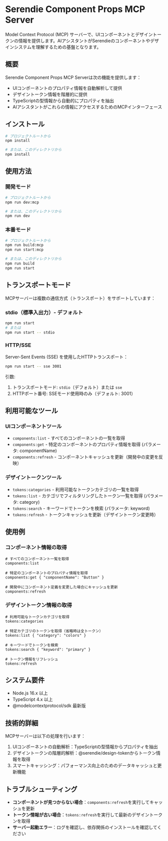 # Serendie Component Props MCP Server

Model Context Protocol (MCP) サーバーで、UIコンポーネントとデザイントークンの情報を提供します。AIアシスタントがSerendieのコンポーネントやデザインシステムを理解するための基盤となります。

## 概要

Serendie Component Props MCP Serverは次の機能を提供します：

- UIコンポーネントのプロパティ情報を自動解析して提供
- デザイントークン情報を階層的に提供
- TypeScriptの型情報から自動的にプロパティを抽出
- AIアシスタントがこれらの情報にアクセスするためのMCPインターフェース

## インストール

```bash
# プロジェクトルートから
npm install

# または、このディレクトリから
npm install
```

## 使用方法

### 開発モード

```bash
# プロジェクトルートから
npm run dev:mcp

# または、このディレクトリから
npm run dev
```

### 本番モード

```bash
# プロジェクトルートから
npm run build:mcp
npm run start:mcp

# または、このディレクトリから
npm run build
npm run start
```

## トランスポートモード

MCPサーバーは複数の通信方式（トランスポート）をサポートしています：

### stdio（標準入出力）- デフォルト

```bash
npm run start
# または
npm run start -- stdio
```

### HTTP/SSE

Server-Sent Events (SSE) を使用したHTTPトランスポート：

```bash
npm run start -- sse 3001
```

引数:

1. トランスポートモード: `stdio`（デフォルト）または `sse`
2. HTTPポート番号: SSEモード使用時のみ（デフォルト: 3001）

## 利用可能なツール

### UIコンポーネントツール

- `components:list` - すべてのコンポーネントの一覧を取得
- `components:get` - 特定のコンポーネントのプロパティ情報を取得 (パラメータ: componentName)
- `components:refresh` - コンポーネントキャッシュを更新（開発中の変更を反映）

### デザイントークンツール

- `tokens:categories` - 利用可能なトークンカテゴリの一覧を取得
- `tokens:list` - カテゴリでフィルタリングしたトークン一覧を取得 (パラメータ: category)
- `tokens:search` - キーワードでトークンを検索 (パラメータ: keyword)
- `tokens:refresh` - トークンキャッシュを更新（デザイントークン変更時）

## 使用例

### コンポーネント情報の取得

```
# すべてのコンポーネント一覧を取得
components:list

# 特定のコンポーネントのプロパティ情報を取得
components:get { "componentName": "Button" }

# 開発中にコンポーネント定義を変更した場合にキャッシュを更新
components:refresh
```

### デザイントークン情報の取得

```
# 利用可能なトークンカテゴリを取得
tokens:categories

# 特定カテゴリのトークンを取得（省略時は全トークン）
tokens:list { "category": "colors" }

# キーワードでトークンを検索
tokens:search { "keyword": "primary" }

# トークン情報をリフレッシュ
tokens:refresh
```

## システム要件

- Node.js 16.x 以上
- TypeScript 4.x 以上
- @modelcontextprotocol/sdk 最新版

## 技術的詳細

MCPサーバーは以下の処理を行います：

1. UIコンポーネントの自動解析：TypeScriptの型情報からプロパティを抽出
2. デザイントークンの階層的解析：@serendie/design-tokenからトークン情報を取得
3. スマートキャッシング：パフォーマンス向上のためのデータキャッシュと更新機能

## トラブルシューティング

- **コンポーネントが見つからない場合**：`components:refresh`を実行してキャッシュを更新
- **トークン情報が古い場合**：`tokens:refresh`を実行して最新のデザイントークンを取得
- **サーバー起動エラー**：ログを確認し、依存関係のインストールを確認してください
